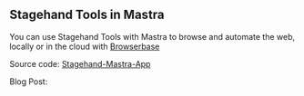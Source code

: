 ## Stagehand Tools in Mastra

You can use Stagehand Tools with Mastra to browse and automate the web, locally or in the cloud with [Browserbase](https://browserbase.com)

Source code: [Stagehand-Mastra-App](https://github.com/browserbase/integrations/tree/master/examples/integrations/mastra)

Blog Post:[]()
